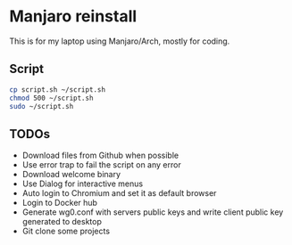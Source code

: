 # Manjaro reinstall

This is for my laptop using Manjaro/Arch, mostly for coding.

## Script

```sh
cp script.sh ~/script.sh
chmod 500 ~/script.sh
sudo ~/script.sh
```

## TODOs

- Download files from Github when possible
- Use error trap to fail the script on any error
- Download welcome binary
- Use Dialog for interactive menus
- Auto login to Chromium and set it as default browser
- Login to Docker hub
- Generate wg0.conf with servers public keys and write client public key generated to desktop
- Git clone some projects
